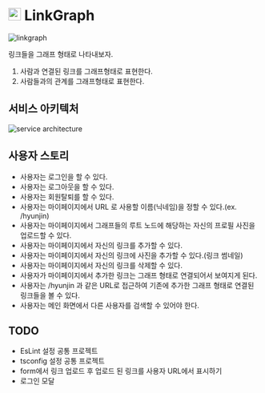 # <img height="25px" src="https://github.com/hyunjinee/linkgraph/assets/63354527/2612509a-975a-4ee7-a1b8-5be464444a74" /> LinkGraph

![linkgraph](https://github.com/hyunjinee/linkgraph/assets/63354527/be412ccd-a0bc-451d-8e41-6333525b16bf)

링크들을 그래프 형태로 나타내보자.

1. 사람과 연결된 링크를 그래프형태로 표현한다.
2. 사람들과의 관계를 그래프형태로 표현한다.

## 서비스 아키텍처

![service architecture](https://github.com/hyunjinee/linkgraph/assets/63354527/36ca1fcb-d4bd-4298-b09c-6219a78a8c47)

## 사용자 스토리

- 사용자는 로그인을 할 수 있다.
- 사용자는 로그아웃을 할 수 있다.
- 사용자는 회원탈퇴를 할 수 있다.
- 사용자는 마이페이지에서 URL 로 사용할 이름(닉네임)을 정할 수 있다.(ex. /hyunjin)
- 사용자는 마이페이지에서 그래프들의 루트 노드에 해당하는 자신의 프로필 사진을 업로드할 수 있다.
- 사용자는 마이페이지에서 자신의 링크를 추가할 수 있다.
- 사용자는 마이페이지에서 자신의 링크에 사진을 추가할 수 있다.(링크 썸네일)
- 사용자는 마이페이지에서 자신의 링크를 삭제할 수 있다.
- 사용자가 마이페이지에서 추가한 링크는 그래프 형태로 연결되어서 보여지게 된다.
- 사용자는 /hyunjin 과 같은 URL로 접근하여 기존에 추가한 그래프 형태로 연결된 링크들을 볼 수 있다.
- 사용자는 메인 화면에서 다른 사용자를 검색할 수 있어야 한다.

## TODO

- EsLint 설정 공통 프로젝트
- tsconfig 설정 공통 프로젝트
- form에서 링크 업로드 후 업로드 된 링크를 사용자 URL에서 표시하기
- 로그인 모달
